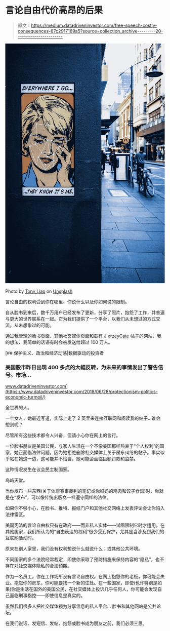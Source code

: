 # 言论自由代价高昂的后果

> 原文：<https://medium.datadriveninvestor.com/free-speech-costly-consequences-67c2917169a5?source=collection_archive---------20----------------------->

![](img/f34c1f55d7bf55bc13182d231d44baef.png)

Photo by [Tony Liao](https://unsplash.com/@tonyxliao?utm_source=medium&utm_medium=referral) on [Unsplash](https://unsplash.com?utm_source=medium&utm_medium=referral)

言论自由的权利受到你在哪里、你说什么以及你如何说的限制。

自从脸书到来后，数千万用户已经发布了更新，分享了照片，抱怨了工作，并普遍与更大的世界联系在一起。它为我们提供了一个平台，以我们从未想过的方式交流。从未想象过的可能。

通过我管理的脸书页面、其他社交媒体页面和载有 J [erzeyCate](http://facebook.com/ThePatientWarriors) 帖子的网站，我的想法、我简单的话语有时会被发送给超过 100 万人。

[](https://www.datadriveninvestor.com/2018/06/28/protectionism-politics-economic-turmoil/) [## 保护主义、政治和经济动荡|数据驱动的投资者

### 美国股市昨日出现 400 多点的大幅反转，为未来的事情发出了警告信号。市场…

www.datadriveninvestor.com](https://www.datadriveninvestor.com/2018/06/28/protectionism-politics-economic-turmoil/) 

全世界的人。

一个女人，她最近写道，实际上走了 2 英里来连接互联网和阅读我的帖子…谁会想到呢？

尽管所有这些技术都令人兴奋，但请小心你在网上的言行。

一位脸书朋友是美国公民，与家人生活在一个不像美国那样热衷于“个人权利”的国家，她正面临法律问题，因为她拒绝删除社交媒体上关于房东纠纷的帖子。事实似乎站在她这一边，这可能并不恰当，她可能会面临巨额罚款和监禁。

这种情况发生在议会民主制国家。

岛屿天堂。

当你发布一些东西(关于体育赛事裁判的笔记或你妈妈的鸡肉和饺子食谱)时，你就是在“发布”，可以像传统出版商一样遵守同样的法律。

如果你不够小心，在脸书、推特、报纸门户和其他社交网络上发表评论会让你陷入法律雷区。

美国宪法的言论自由权只有在政府——而非私人实体——试图限制它时才适用。在其他国家，我们所认为的“自由表达的权利”很少受到保护，尤其是当涉及到我们的互联网活动时。

原来在别人家里，我们没有权利想说什么就说什么；或其他公共环境。

不同国家的多个法院经常裁定，即使你采取了预防措施来保持内容的“隐私”，也不存在对社交媒体隐私的合法预期。

作为一名员工，你在工作场所没有言论自由权。在网上抱怨你的老板，你可能会失业。抱怨你的房东，你可能要找一个新的住处。在一些国家，即使(也许特别是如果)你是生活在国外的美国公民，在社交媒体上投诉几乎任何人，你可能会发现自己面临刑事指控——即使信息是真实的。

虽然我们很多人把社交媒体视为分享信息的私人平台…
脸书和其他网站是公共论坛。

在我们说话、发短信、发帖、抱怨或脸书成为朋友之前，我们必须三思。